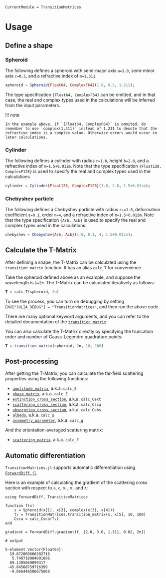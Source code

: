 ```@meta
CurrentModule = TransitionMatrices
```

# Usage

## Define a shape

### Spheroid

The following defines a spheroid with semi-major axis `a=1.0`, semi-minor axis `c=0.5`, and a refractive index of `m=1.311`.

```julia
spheroid = Spheroid{Float64, ComplexF64}(1.0, 0.5, 1.311);
```

The type specification `{Float64, ComplexF64}` can be omitted, and in that case, the real and complex types used in the calculations will be inferred from the input parameters.

!!! note

    In the example above, if `{Float64, ComplexF64}` is ommited, do remember to use `complex(1.311)` instead of 1.311 to denote that the refractive index is a complex value. Otherwise errors would occur in later calculations.

### Cylinder

The following defines a cylinder with radius `r=1.0`, height `h=2.0`, and a refractive index of `m=1.5+0.01im`. Note that the type specification `{Float128, ComplexF128}` is used to specify the real and complex types used in the calculations.

```julia
cylinder = Cylinder{Float128, ComplexF128}(1.0, 2.0, 1.5+0.01im);
```

### Chebyshev particle

The following defines a Chebyshev particle with radius `r₀=1.0`, deformation coefficient `ε=0.1`, order `n=4`, and a refractive index of `m=1.5+0.01im`. Note that the type specification `{Arb, Acb}` is used to specify the real and complex types used in the calculations.

```julia
chebyshev = Chebyshev{Arb, Acb}(1.0, 0.1, 4, 1.5+0.01im);
```

## Calculate the T-Matrix

After defining a shape, the T-Matrix can be calculated using the `transition_matrix` function. It has an alias `calc_T` for convenience.

Take the spheroid defined above as an example, and suppose the wavelength is `λ=2π`. The T-Matrix can be calculated iteratively as follows:

```julia
𝐓 = calc_T(spheroid, 2π)
```

To see the process, you can turn on debugging by setting `ENV["JULIA_DEBUG"] = "TransitionMatrices"`, and then run the above code.

There are many optional keyword arguments, and you can refer to the detailed documentation of the [`transition_matrix`](@ref).

You can also calculate the T-Matrix directly by specifying the truncation order and number of Gauss-Legendre quadrature points:

```julia
𝐓 = transition_matrix(spheroid, 2π, 10, 100)
```

## Post-processing

After getting the T-Matrix, you can calculate the far-field scattering properties using the following functions:

- [`amplitude_matrix`](@ref), a.k.a. `calc_S`
- [`phase_matrix`](@ref), a.k.a. `calc_Z`
- [`extinction_cross_section`](@ref), a.k.a. `calc_Cext`
- [`scattering_cross_section`](@ref), a.k.a. `calc_Csca`
- [`absorption_cross_section`](@ref), a.k.a. `calc_Cabs`
- [`albedo`](@ref), a.k.a. `calc_ω`
- [`asymmetry_parameter`](@ref), a.k.a. `calc_g`

And the orientation-averaged scattering matrix:

- [`scattering_matrix`](@ref), a.k.a. `calc_F`

## Automatic differentiation

`TransitionMatrices.jl` supports automatic differentiation using [`ForwardDiff.jl`](https://github.com/JuliaDiff/ForwardDiff.jl).

Here is an example of calculating the gradient of the scattering cross section with respect to `a`, `c`, `mᵣ`, `mᵢ` and `λ`:

```jldoctest
using ForwardDiff, TransitionMatrices

function f(x)
    s = Spheroid(x[1], x[2], complex(x[3], x[4]))
    T₀ = TransitionMatrices.transition_matrix(s, x[5], 10, 100)
    Csca = calc_Csca(T₀)
end

gradient = ForwardDiff.gradient(f, [2.0, 3.0, 1.311, 0.02, 2π])

# output

5-element Vector{Float64}:
  19.872009666582716
   5.740718904091896
  89.1305069099317
 -45.84568759716399
  -9.066448506675068
```
